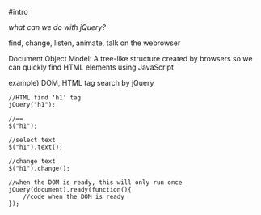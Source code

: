 #intro 

*what can we do with jQuery?*

find, change, listen, animate, talk on the webrowser

Document Object Model: A tree-like structure created by browsers so we can quickly find HTML elements using JavaScript

example) DOM, HTML tag search by jQuery

```jQuery
//HTML find 'h1' tag
jQuery("h1");

//==
$("h1");

//select text
$("h1").text();

//change text
$("h1").change();

//when the DOM is ready, this will only run once
jQuery(document).ready(function(){
	//code when the DOM is ready
});
```


